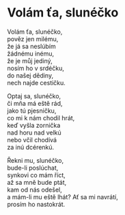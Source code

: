 # Volám ťa, slunéčko

Volám ťa, slunéčko,  
pověz jen milému,  
že já sa neslúbím  
žádnému inému,  
že je můj jediný,  
nosím ho v srdéčku,  
do našej dědiny,  
nech najde cestičku.

Optaj sa, slunéčko,  
či mňa má eště rád,  
jako tú pjesničku,  
co mi k nám chodil hrát,  
keď vyšla zornička  
nad horu nad velkú  
nebo včil chodívá  
za inú dcérenkú.

Řekni mu, slunéčko,  
bude-li poslúchat,  
synkovi co mám říct,  
až sa mně bude ptát,  
kam od nás odešel,  
a mám-li mu eště lhát?
Ať sa mi navrátí,  
prosím ho nastokrát.


